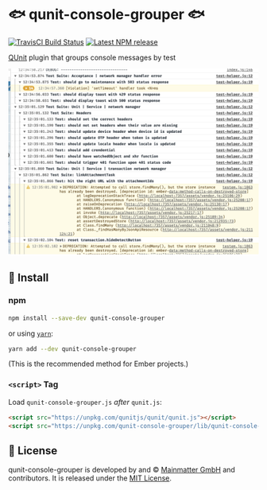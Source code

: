 🐟  qunit-console-grouper  🐟
==============================================================================

[![TravisCI Build Status][travis-badge]][travis-badge-url]
[![Latest NPM release][npm-badge]][npm-badge-url]

[npm-badge]: https://img.shields.io/npm/v/qunit-console-grouper.svg
[npm-badge-url]: https://www.npmjs.com/package/qunit-console-grouper
[travis-badge]: https://img.shields.io/travis/com/simplabs/qunit-console-grouper/master.svg
[travis-badge-url]: https://travis-ci.com/simplabs/qunit-console-grouper

[QUnit](https://qunitjs.com/) plugin that groups console messages by test

![Screenshot of qunit-console-grouper](docs/screenshot.png)


🚀  Install
------------------------------------------------------------------------------

### npm

```bash
npm install --save-dev qunit-console-grouper
```

or using [`yarn`](https://yarnpkg.com/):

```bash
yarn add --dev qunit-console-grouper
```

(This is the recommended method for Ember projects.)

### `<script>` Tag

Load `qunit-console-grouper.js` *after* `qunit.js`:

```html
<script src="https://unpkg.com/qunitjs/qunit/qunit.js"></script>
<script src="https://unpkg.com/qunit-console-grouper/lib/qunit-console-grouper.js"></script>
```


📃  License
------------------------------------------------------------------------------

qunit-console-grouper is developed by and &copy;
[Mainmatter GmbH](http://mainmatter.com) and contributors. It is released under the
[MIT License](https://github.com/simplabs/qunit-console-grouper/blob/master/LICENSE.md).

